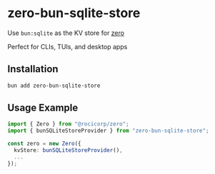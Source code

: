 # zero-bun-sqlite-store

Use `bun:sqlite` as the KV store for [zero](https://zero.rocicorp.dev/)

Perfect for CLIs, TUIs, and desktop apps

## Installation

```bash
bun add zero-bun-sqlite-store
```

## Usage Example

```typescript
import { Zero } from "@rocicorp/zero";
import { bunSQLiteStoreProvider } from "zero-bun-sqlite-store";

const zero = new Zero({
  kvStore: bunSQLiteStoreProvider(),
  ...
});
```
